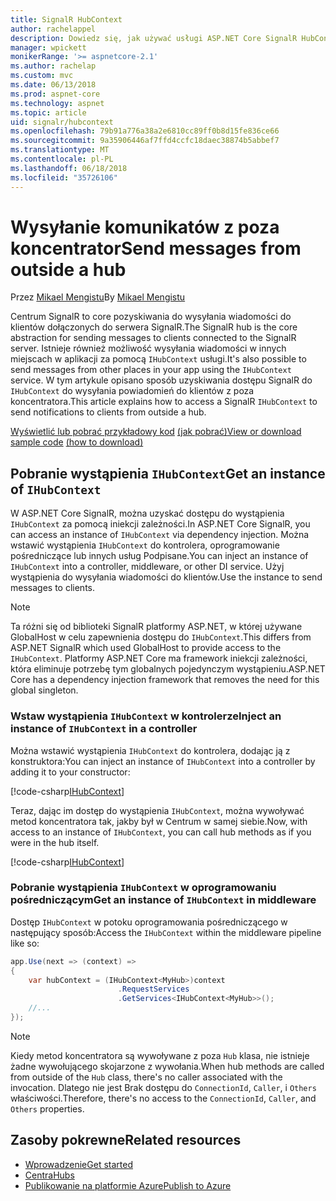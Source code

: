 ```yaml
---
title: SignalR HubContext
author: rachelappel
description: Dowiedz się, jak używać usługi ASP.NET Core SignalR HubContext wysyłania powiadomień do klientów z poza koncentratora.
manager: wpickett
monikerRange: '>= aspnetcore-2.1'
ms.author: rachelap
ms.custom: mvc
ms.date: 06/13/2018
ms.prod: aspnet-core
ms.technology: aspnet
ms.topic: article
uid: signalr/hubcontext
ms.openlocfilehash: 79b91a776a38a2e6810cc89ff0b8d15fe836ce66
ms.sourcegitcommit: 9a35906446af7ffd4ccfc18daec38874b5abbef7
ms.translationtype: MT
ms.contentlocale: pl-PL
ms.lasthandoff: 06/18/2018
ms.locfileid: "35726106"
---
```

# <a name="send-messages-from-outside-a-hub"></a><span data-ttu-id="3678c-103">Wysyłanie komunikatów z poza koncentrator</span><span class="sxs-lookup"><span data-stu-id="3678c-103">Send messages from outside a hub</span></span>

<span data-ttu-id="3678c-104">Przez [Mikael Mengistu](https://twitter.com/MikaelM_12)</span><span class="sxs-lookup"><span data-stu-id="3678c-104">By [Mikael Mengistu](https://twitter.com/MikaelM_12)</span></span>

<span data-ttu-id="3678c-105">Centrum SignalR to core pozyskiwania do wysyłania wiadomości do klientów dołączonych do serwera SignalR.</span><span class="sxs-lookup"><span data-stu-id="3678c-105">The SignalR hub is the core abstraction for sending messages to clients connected to the SignalR server.</span></span> <span data-ttu-id="3678c-106">Istnieje również możliwość wysyłania wiadomości w innych miejscach w aplikacji za pomocą `IHubContext` usługi.</span><span class="sxs-lookup"><span data-stu-id="3678c-106">It's also possible to send messages from other places in your app using the `IHubContext` service.</span></span> <span data-ttu-id="3678c-107">W tym artykule opisano sposób uzyskiwania dostępu SignalR do `IHubContext` do wysyłania powiadomień do klientów z poza koncentratora.</span><span class="sxs-lookup"><span data-stu-id="3678c-107">This article explains how to access a SignalR `IHubContext` to send notifications to clients from outside a hub.</span></span>

<span data-ttu-id="3678c-108">[Wyświetlić lub pobrać przykładowy kod](https://github.com/aspnet/Docs/tree/master/aspnetcore/signalr/hubcontext/sample/) [(jak pobrać)](xref:tutorials/index#how-to-download-a-sample)</span><span class="sxs-lookup"><span data-stu-id="3678c-108">[View or download sample code](https://github.com/aspnet/Docs/tree/master/aspnetcore/signalr/hubcontext/sample/) [(how to download)](xref:tutorials/index#how-to-download-a-sample)</span></span>

## <a name="get-an-instance-of-ihubcontext"></a><span data-ttu-id="3678c-109">Pobranie wystąpienia `IHubContext`</span><span class="sxs-lookup"><span data-stu-id="3678c-109">Get an instance of `IHubContext`</span></span>

<span data-ttu-id="3678c-110">W ASP.NET Core SignalR, można uzyskać dostępu do wystąpienia `IHubContext` za pomocą iniekcji zależności.</span><span class="sxs-lookup"><span data-stu-id="3678c-110">In ASP.NET Core SignalR, you can access an instance of `IHubContext` via dependency injection.</span></span> <span data-ttu-id="3678c-111">Można wstawić wystąpienia `IHubContext` do kontrolera, oprogramowanie pośredniczące lub innych usług Podpisane.</span><span class="sxs-lookup"><span data-stu-id="3678c-111">You can inject an instance of `IHubContext` into a controller, middleware, or other DI service.</span></span> <span data-ttu-id="3678c-112">Użyj wystąpienia do wysyłania wiadomości do klientów.</span><span class="sxs-lookup"><span data-stu-id="3678c-112">Use the instance to send messages to clients.</span></span>

> [!NOTE]
> <span data-ttu-id="3678c-113">Ta różni się od biblioteki SignalR platformy ASP.NET, w której używane GlobalHost w celu zapewnienia dostępu do `IHubContext`.</span><span class="sxs-lookup"><span data-stu-id="3678c-113">This differs from ASP.NET SignalR which used GlobalHost to provide access to the `IHubContext`.</span></span> <span data-ttu-id="3678c-114">Platformy ASP.NET Core ma framework iniekcji zależności, która eliminuje potrzebę tym globalnych pojedynczym wystąpieniu.</span><span class="sxs-lookup"><span data-stu-id="3678c-114">ASP.NET Core has a dependency injection framework that removes the need for this global singleton.</span></span>

### <a name="inject-an-instance-of-ihubcontext-in-a-controller"></a><span data-ttu-id="3678c-115">Wstaw wystąpienia `IHubContext` w kontrolerze</span><span class="sxs-lookup"><span data-stu-id="3678c-115">Inject an instance of `IHubContext` in a controller</span></span>

<span data-ttu-id="3678c-116">Można wstawić wystąpienia `IHubContext` do kontrolera, dodając ją z konstruktora:</span><span class="sxs-lookup"><span data-stu-id="3678c-116">You can inject an instance of `IHubContext` into a controller by adding it to your constructor:</span></span>

[!code-csharp[IHubContext](hubcontext/sample/Controllers/HomeController.cs?range=12-19,57)]

<span data-ttu-id="3678c-117">Teraz, dając im dostęp do wystąpienia `IHubContext`, można wywoływać metod koncentratora tak, jakby był w Centrum w samej siebie.</span><span class="sxs-lookup"><span data-stu-id="3678c-117">Now, with access to an instance of `IHubContext`, you can call hub methods as if you were in the hub itself.</span></span>

[!code-csharp[IHubContext](hubcontext/sample/Controllers/HomeController.cs?range=21-25)]

### <a name="get-an-instance-of-ihubcontext-in-middleware"></a><span data-ttu-id="3678c-118">Pobranie wystąpienia `IHubContext` w oprogramowaniu pośredniczącym</span><span class="sxs-lookup"><span data-stu-id="3678c-118">Get an instance of `IHubContext` in middleware</span></span>

<span data-ttu-id="3678c-119">Dostęp `IHubContext` w potoku oprogramowania pośredniczącego w następujący sposób:</span><span class="sxs-lookup"><span data-stu-id="3678c-119">Access the `IHubContext` within the middleware pipeline like so:</span></span>

```csharp
app.Use(next => (context) =>
{
    var hubContext = (IHubContext<MyHub>)context
                        .RequestServices
                        .GetServices<IHubContext<MyHub>>();
    //...
});
```

> [!NOTE]
> <span data-ttu-id="3678c-120">Kiedy metod koncentratora są wywoływane z poza `Hub` klasa, nie istnieje żadne wywołującego skojarzone z wywołania.</span><span class="sxs-lookup"><span data-stu-id="3678c-120">When hub methods are called from outside of the `Hub` class, there's no caller associated with the invocation.</span></span> <span data-ttu-id="3678c-121">Dlatego nie jest Brak dostępu do `ConnectionId`, `Caller`, i `Others` właściwości.</span><span class="sxs-lookup"><span data-stu-id="3678c-121">Therefore, there's no access to the `ConnectionId`, `Caller`, and `Others` properties.</span></span>

## <a name="related-resources"></a><span data-ttu-id="3678c-122">Zasoby pokrewne</span><span class="sxs-lookup"><span data-stu-id="3678c-122">Related resources</span></span>

* [<span data-ttu-id="3678c-123">Wprowadzenie</span><span class="sxs-lookup"><span data-stu-id="3678c-123">Get started</span></span>](xref:signalr/get-started)
* [<span data-ttu-id="3678c-124">Centra</span><span class="sxs-lookup"><span data-stu-id="3678c-124">Hubs</span></span>](xref:signalr/hubs)
* [<span data-ttu-id="3678c-125">Publikowanie na platformie Azure</span><span class="sxs-lookup"><span data-stu-id="3678c-125">Publish to Azure</span></span>](xref:signalr/publish-to-azure-web-app)

